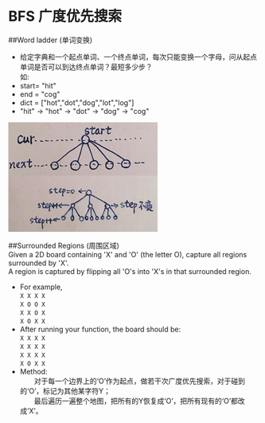 # BFS 广度优先搜索

##Word ladder (单词变换)
* 给定字典和一个起点单词、一个终点单词，每次只能变换一个字母，问从起点单词是否可以到达终点单词？最短多少步？  
如:
* start= "hit"
* end = "cog"
* dict = ["hot","dot","dog","lot","log"]
* "hit" -> "hot" -> "dot" -> "dog" -> "cog"

![image](https://github.com/AstroMen/Algorithm-DataStructure/blob/master/BFS/img/WordLadder-ChangeOneChar.jpg)
  
##Surrounded Regions (周围区域)  
Given a 2D board containing 'X' and 'O' (the letter O), capture all regions surrounded by 'X'.  
A region is captured by flipping all 'O's into 'X's in that surrounded region.  
  
* For example,  
`X X X X`  
`X O O X`  
`X X O X`  
`X O X X`  
* After running your function, the board should be:  
`X X X X`  
`X X X X`  
`X X X X`  
`X O X X`  
* Method:  
　　对于每一个边界上的‘O’作为起点，做若干次广度优先搜索，对于碰到的‘O’，标记为其他某字符Y；  
　　最后遍历一遍整个地图，把所有的Y恢复成‘O’，把所有现有的‘O’都改成‘X’。  


